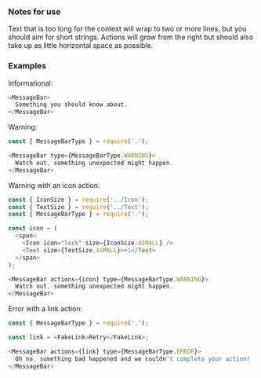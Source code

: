 ### Notes for use

Text that is too long for the context will wrap to two or more lines, but you should aim for short strings. Actions will grow from the right but should also take up as little horizontal space as possible.

### Examples

Informational:

```js { "props": { "data-example": "basic" } }
<MessageBar>
  Something you should know about.
</MessageBar>
```

Warning:

```js { "props": { "data-example": "with type" } }
const { MessageBarType } = require('.');

<MessageBar type={MessageBarType.WARNING}>
  Watch out, something unexpected might happen.
</MessageBar>
```

Warning with an icon action:

```js { "props": { "data-example": "with icon action" } }
const { IconSize } = require('../Icon');
const { TextSize } = require('../Text');
const { MessageBarType } = require('.');

const icon = (
  <span>
    <Icon icon="lock" size={IconSize.XSMALL} />
    <Text size={TextSize.XSMALL}>+1</Text>
  </span>
);

<MessageBar actions={icon} type={MessageBarType.WARNING}>
  Watch out, something unexpected might happen.
</MessageBar>
```

Error with a link action:

```js { "props": { "data-example": "with link action" } }
const { MessageBarType } = require('.');

const link = <FakeLink>Retry</FakeLink>;

<MessageBar actions={link} type={MessageBarType.ERROR}>
  Oh no, something bad happened and we couldn't complete your action!
</MessageBar>
```
